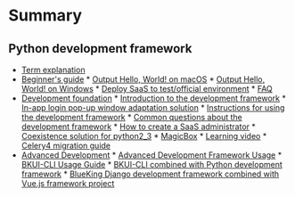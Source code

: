 # Summary

## Python development framework

* [Term explanation](term.md)
* [Beginner's guide]()
        * [Output Hello, World! on macOS](DevBeginner/macOS.md)
        * [Output Hello, World! on Windows](DevBeginner/Windows.md)
        * [Deploy SaaS to test/official environment](DevBeginner/deployment_saas.md)
        * [FAQ](DevBeginner/faq.md)
* [Development foundation]()
        * [Introduction to the development framework](DevBasics/README.md)
        * [In-app login pop-up window adaptation solution](DevBasics/LOGIN_PLAIN_USAGE.md)
        * [Instructions for using the development framework](DevBasics/framework2.md)
        * [Common questions about the development framework](DevBasics/faq.md)
        * [How to create a SaaS administrator](DevBasics/SAAS_ADMIN.md)
        * [Coexistence solution for python2_3](DevBasics/PYTHON2_3.md)
        * [MagicBox](DevBasics/MagicBox.md)
        * [Learning video](DevBasics/video.md)
        * [Celery4 migration guide](DevBasics/celery4x_upgrade_guide.md)
* [Advanced Development]()
        * [Advanced Development Framework Usage](DevAdvanced/python_framework_advanced_usage.md)
        * [BKUI-CLI Usage Guide](DevAdvanced/bkui/bkui.md)
        * [BKUI-CLI combined with Python development framework](DevAdvanced/BKUI.md)
        * [BlueKing Django development framework combined with Vue.js framework project](DevAdvanced/Django+Vue.md)
